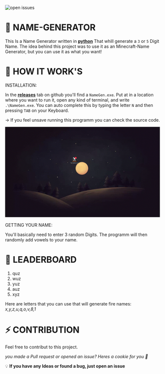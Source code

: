 ![open issues](https://img.shields.io/github/issues/AspirinMaquzo/Name-Gen)

# 🍣 NAME-GENERATOR  
This Is a  Name Generator written in **[python](https://www.python.org/)** That whill generate a `3` or `5` Digit Name.
The idea behind this project was to use it as an Minecraft-Name Generator, but you can use it as what you want!

# 🍙 HOW IT WORK'S
INSTALLATION:

In the **[releases](https://github.com/AspirinMaquzo/Name-Gen/releases/tag/1.0)** tab on github you'll find a `NameGen.exe`. Put at in a location where you want to run it, open any kind of terminal, and write `.\NameGen.exe`. You can auto complete this by typing the letter `N` and then pressing `TAB` on your Keyboard.

-> If you feel unsave running this programm you can check the source code.

![](3029253502b6c264c402936fc0b16445.gif)

GETTING YOUR NAME:

You'll basically need to enter 3 random Digits. The programm will then randomly add vowels to your name.

# 🍘 LEADERBOARD
1. quz
2. wuz
3. yuz
4. auz
5. xyz

Here are letters that you can use that will generate fire names:
*x,y,z,u,q,o,v,8,1*

# ⚡️ CONTRIBUTION
Feel free to contribut to this project.

*you made a Pull request or opened an issue? Heres a cookie for you 🍪*


💡 **If you have any Ideas or found a bug, just open an issue**
